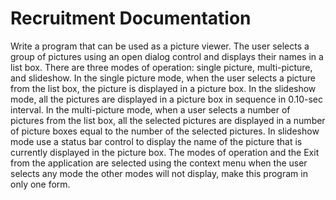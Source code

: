 # Recruitment Documentation

Write a program that can be used as a picture viewer. The user selects a group of pictures using an open dialog control and displays their names in a list box. There are three modes of operation: single picture, multi-picture, and slideshow. In the single picture mode, when the user selects a picture from the list box, the picture is displayed in a picture box. In the slideshow mode, all the pictures are displayed in a picture box in sequence in 0.10-sec interval. In the multi-picture mode, when a user selects a number of pictures from the list box, all the selected pictures are displayed in a number of picture boxes equal to the number of the selected pictures. In slideshow mode use a status bar control to display the name of the picture that is currently displayed in the picture box. The modes of operation and the Exit from the application are selected using the context menu when the user selects any mode the other modes will not display, make this program in only one form.
